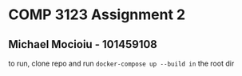 # COMP 3123 Assignment 2
## Michael Mocioiu - 101459108

to run, clone repo and run ```docker-compose up --build in``` the root dir